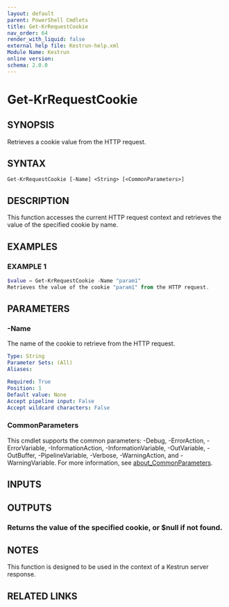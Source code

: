```yaml
---
layout: default
parent: PowerShell Cmdlets
title: Get-KrRequestCookie
nav_order: 64
render_with_liquid: false
external help file: Kestrun-help.xml
Module Name: Kestrun
online version:
schema: 2.0.0
---
```


# Get-KrRequestCookie

## SYNOPSIS
Retrieves a cookie value from the HTTP request.

## SYNTAX

```
Get-KrRequestCookie [-Name] <String> [<CommonParameters>]
```

## DESCRIPTION
This function accesses the current HTTP request context and retrieves the value
of the specified cookie by name.

## EXAMPLES

### EXAMPLE 1
```powershell
$value = Get-KrRequestCookie -Name "param1"
Retrieves the value of the cookie "param1" from the HTTP request.
```

## PARAMETERS

### -Name
The name of the cookie to retrieve from the HTTP request.

```yaml
Type: String
Parameter Sets: (All)
Aliases:

Required: True
Position: 1
Default value: None
Accept pipeline input: False
Accept wildcard characters: False
```

### CommonParameters
This cmdlet supports the common parameters: -Debug, -ErrorAction, -ErrorVariable, -InformationAction, -InformationVariable, -OutVariable, -OutBuffer, -PipelineVariable, -Verbose, -WarningAction, and -WarningVariable. For more information, see [about_CommonParameters](http://go.microsoft.com/fwlink/?LinkID=113216).

## INPUTS

## OUTPUTS

### Returns the value of the specified cookie, or $null if not found.
## NOTES
This function is designed to be used in the context of a Kestrun server response.

## RELATED LINKS
